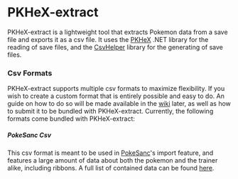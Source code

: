 # PKHeX-extract
PKHeX-extract is a lightweight tool that extracts Pokemon data from a save file and exports it as a csv file. 
It uses the [PKHeX](https://github.com/kwsch/PKHeX) .NET library for the reading of save files, and the [CsvHelper](https://joshclose.github.io/CsvHelper) library for the generating of save files.

### Csv Formats
PKHeX-extract supports multiple csv formats to maximize flexibility. If you wish to create a custom format that is entirely possible and easy to do. An guide on how to do so will be made available in the [wiki](https://github.com/lati111/PKHeX-extract/wiki) later, as well as how to submit it to be bundled with PKHeX-extract.
Currently, the following formats come bundled with PKHeX-extract:

##### PokeSanc Csv
This csv format is meant to be used in [PokeSanc](https://ironbrain.io/pokesanc)'s import feature, and features a large amount of data about both the pokemon and the trainer alike, including ribbons. A full list of contained data can be found [here](https://github.com/lati111/PKHeX-extract/wiki/PokeSanc-Csv).
